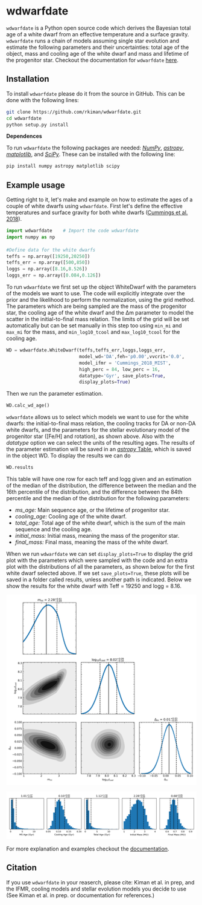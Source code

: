 
wdwarfdate
==========

`wdwarfdate` is a Python open source code which derives the Bayesian total age of a white dwarf from an effective temperature and a surface gravity. `wdwarfdate` runs a chain of models assuming single star evolution and estimate the following parameters and their uncertainties: total age of the object, mass and cooling age of the white dwarf and mass and lifetime of the progenitor star. Checkout the documentation for `wdwarfdate` [here](https://wdwarfdate.readthedocs.io/en/latest/).


Installation
------------

To install `wdwarfdate` please do it from the source in GitHub. This can be done with the following lines:

```bash
git clone https://github.com/rkiman/wdwarfdate.git
cd wdwarfdate
python setup.py install
```

**Dependences**

To run `wdwarfdate` the following packages are needed: [*NumPy*](https://numpy.org/), [*astropy*](https://www.astropy.org/), [*matplotlib*](https://matplotlib.org/), and [*SciPy*](https://www.scipy.org/). These can be installed with the following line:


```bash
pip install numpy astropy matplotlib scipy 
```


Example usage
-------------

Getting right to it, let's make and example on how to estimate the ages of a couple of white dwarfs using `wdwarfdate`. First let's define the effective temperatures and surface gravity for both white dwarfs ([Cummings et al. 2018](https://ui.adsabs.harvard.edu/abs/2018ApJ...866...21C/abstract)).

```python
import wdwarfdate    # Import the code wdwarfdate
import numpy as np

#Define data for the white dwarfs
teffs = np.array([19250,20250])
teffs_err = np.array([500,850])
loggs = np.array([8.16,8.526])
loggs_err = np.array([0.084,0.126])
```

To run `wdwarfdate` we first set up the object WhiteDwarf with the parameters of the models we want to use. The code will explicitly integrate over the prior and the likelihood to perform the normalization, using the grid method. The parameters which are being sampled are the mass of the progenitor star, the cooling age of the white dwarf and the &#916;m parameter to model the scatter in the initial-to-final mass relation. The limits of the grid will be set automatically but can be set manually in this step too using `min_mi` and `max_mi` for the mass, and `min_log10_tcool` and `max_log10_tcool` for the cooling age. 

```python
WD = wdwarfdate.WhiteDwarf(teffs,teffs_err,loggs,loggs_err,
                           model_wd='DA',feh='p0.00',vvcrit='0.0',
                           model_ifmr = 'Cummings_2018_MIST', 
                           high_perc = 84, low_perc = 16,
                           datatype='Gyr', save_plots=True, 
                           display_plots=True)
```

Then we run the parameter estimation.

```python
WD.calc_wd_age()
```
`wdwarfdate` allows us to select which models we want to use for the white dwarfs: the initial-to-final mass relation, the cooling tracks for DA or non-DA white dwarfs, and the parameters for the stellar evolutionary model of the progenitor star ([Fe/H] and rotation), as shown above. Also with the *datatype* option we can select the units of the resulting ages. The results of the parameter estimation will be saved in an [*astropy* Table](https://docs.astropy.org/en/stable/table/index.html), which is saved in the object WD. To display the results we can do

```python
WD.results
```

This table will have one row for each teff and logg given and an estimation of the median of the distribution, the difference between the median and the 16th percentile of the distribution, and the difference between the 84th percentile and the median of the distribution for the following parameters:

- *ms_age:* Main sequence age, or the lifetime of progenitor star.
- *cooling_age:* Cooling age of the white dwarf.
- *total_age:* Total age of the white dwarf, which is the sum of the main sequence and the cooling age.
- *initial_mass:* Initial mass, meaning the mass of the progenitor star.
- *final_mass:* Final mass, meaning the mass of the white dwarf.

When we run `wdwarfdate` we can set `display_plots=True` to display the grid plot with the parameters which were sampled with the code and an extra plot with the distributions of all the parameters, as shown below for the first white dwarf selected above. If we set `save_plots=True`, these plots will be saved in a folder called results, unless another path is indicated. Below we show the results for the white dwarf with Teff = 19250 and logg = 8.16.

![Grid plot](https://github.com/rkiman/wdwarfdate/blob/master/docs/source/tutorials/results/teff_19250_logg_8.16_feh_p0.00_vvcrit_0.0_DA_Cummings_2018_MIST_gridplot.png)

![Distributions plot](https://github.com/rkiman/wdwarfdate/blob/master/docs/source/tutorials/results/teff_19250_logg_8.16_feh_p0.00_vvcrit_0.0_DA_Cummings_2018_MIST_distributions.png)


For more explanation and examples checkout the [documentation](https://wdwarfdate.readthedocs.io/en/latest/).


Citation
--------

If you use `wdwarfdate` in your reaserch, please cite: Kiman et al. in prep, and the IFMR, cooling models and stellar evolution models you decide to use (See Kiman et al. in prep. or documentation for references.)

